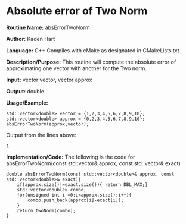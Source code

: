 # Absolute error of Two Norm

**Routine Name:**           absErrorTwoNorm

**Author:** Kaden Hart

**Language:** C++ Compiles with cMake as designated in CMakeLists.txt

**Description/Purpose:** This routine will compute the absolute error of approximating one vector with another for the Two norm.

**Input:** vector<double> vector, vector<double> approx

**Output:** double

**Usage/Example:**  

    std::vector<double> vector = {1,2,3,4,5,6,7,8,9,10};
    std::vector<double> approx = {0,2,3,4,5,6,7,8,9,10};
    absErrorTwoNorm(approx,vector);


Output from the lines above:

    1

**Implementation/Code:** The following is the code for absErrorTwoNorm(const std::vector<double>& approx, const std::vector<double>& exact)

    double absErrorTwoNorm(const std::vector<double>& approx, const std::vector<double>& exact){
        if(approx.size()!=exact.size()){ return DBL_MAX;}
        std::vector<double> combo;
        for(unsigned int i =0;i<approx.size();i++){
            combo.push_back(approx[i]-exact[i]);
        }
        return twoNorm(combo);
    }

